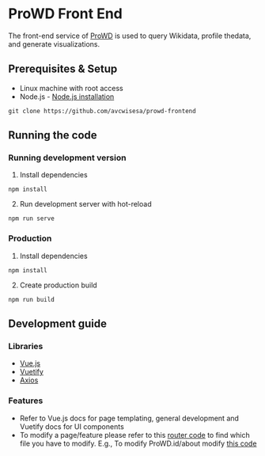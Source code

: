 # ProWD Front End
The front-end service of [ProWD](http://prowd.id) is used to query Wikidata, profile thedata, and generate visualizations.


## Prerequisites & Setup

- Linux machine with root access
- Node.js - [Node.js installation](https://nodejs.org/en/)

```
git clone https://github.com/avcwisesa/prowd-frontend
```

## Running the code

### Running development version

1. Install dependencies
```
npm install
```
2. Run development server with hot-reload
```
npm run serve
```

### Production
1. Install dependencies
```
npm install
```
2. Create production build
```
npm run build
```

## Development guide

### Libraries

- [Vue.js](https://vuejs.org/)
- [Vuetify](https://vuetifyjs.com/en/)
- [Axios](https://github.com/axios/axios)

### Features

- Refer to Vue.js docs for page templating, general development and Vuetify docs for UI components
- To modify a page/feature please refer to this [router code](https://github.com/avcwisesa/prowd-frontend/blob/master/src/router/index.js) to find which file you have to modify. E.g., To modify ProWD.id/about modify [this code](https://github.com/avcwisesa/prowd-frontend/blob/master/src/components/About.vue)
